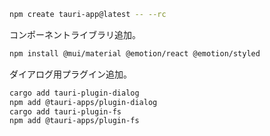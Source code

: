 ```sh
npm create tauri-app@latest -- --rc
```

コンポーネントライブラリ追加。

```sh
npm install @mui/material @emotion/react @emotion/styled
```

ダイアログ用プラグイン追加。

```sh
cargo add tauri-plugin-dialog
npm add @tauri-apps/plugin-dialog
cargo add tauri-plugin-fs
npm add @tauri-apps/plugin-fs
```

